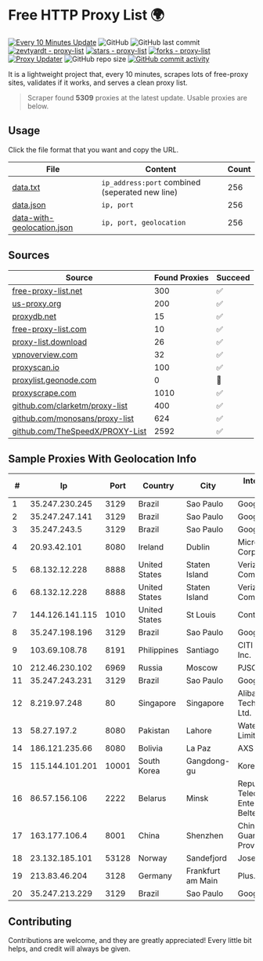 
# Free HTTP Proxy List 🌍

[![Every 10 Minutes Update](https://github.com/mertguvencli/http-proxy-list/actions/workflows/main.yml/badge.svg?branch=main)](https://github.com/mertguvencli/http-proxy-list/actions/workflows/main.yml)
![GitHub](https://img.shields.io/github/license/mertguvencli/http-proxy-list)
![GitHub last commit](https://img.shields.io/github/last-commit/mertguvencli/http-proxy-list)
[![zevtyardt - proxy-list](https://img.shields.io/static/v1?label=zevtyardt&message=proxy-list&color=blue&logo=github)](https://github.com/zevtyardt/proxy-list "Go to GitHub repo")
[![stars - proxy-list](https://img.shields.io/github/stars/zevtyardt/proxy-list?style=social)](https://github.com/zevtyardt/proxy-list)
[![forks - proxy-list](https://img.shields.io/github/forks/zevtyardt/proxy-list?style=social)](https://github.com/zevtyardt/proxy-list)
[![Proxy Updater](https://github.com/zevtyardt/proxy-list/workflows/Proxy%20Updater/badge.svg)](https://github.com/zevtyardt/proxy-list/actions?query=workflow:"Proxy+Updater")
![GitHub repo size](https://img.shields.io/github/repo-size/zevtyardt/proxy-list)
[![GitHub commit activity](https://img.shields.io/github/commit-activity/m/zevtyardt/proxy-list?logo=commits)](https://github.com/zevtyardt/proxy-list/commits/main)

It is a lightweight project that, every 10 minutes, scrapes lots of free-proxy sites, validates if it works, and serves a clean proxy list.

> Scraper found **5309** proxies at the latest update. Usable proxies are below.

## Usage

Click the file format that you want and copy the URL.

|File|Content|Count|
|----|-------|-----|
|[data.txt](https://raw.githubusercontent.com/mertguvencli/http-proxy-list/main/proxy-list/data.txt)|`ip_address:port` combined (seperated new line)|256|
|[data.json](https://raw.githubusercontent.com/mertguvencli/http-proxy-list/main/proxy-list/data.json)|`ip, port`|256|
|[data-with-geolocation.json](https://raw.githubusercontent.com/mertguvencli/http-proxy-list/main/proxy-list/data-with-geolocation.json)|`ip, port, geolocation`|256|

## Sources

|Source|Found Proxies|Succeed|
|------|-------------|-------|
|[free-proxy-list.net](https://free-proxy-list.net)|300|✅|
|[us-proxy.org](https://www.us-proxy.org)|200|✅|
|[proxydb.net](http://proxydb.net)|15|✅|
|[free-proxy-list.com](https://free-proxy-list.com/?page=&port=&type%5B%5D=http&type%5B%5D=https&up_time=0&search=Search)|10|✅|
|[proxy-list.download](https://www.proxy-list.download/HTTP)|26|✅|
|[vpnoverview.com](https://vpnoverview.com/privacy/anonymous-browsing/free-proxy-servers)|32|✅|
|[proxyscan.io](https://www.proxyscan.io)|100|✅|
|[proxylist.geonode.com](https://proxylist.geonode.com/api/proxy-list?limit=300&page=1&sort_by=lastChecked&sort_type=desc&protocols=http,https)|0|🚫|
|[proxyscrape.com](https://api.proxyscrape.com/v2/?request=displayproxies&protocol=http&timeout=10000&country=all&ssl=all&anonymity=all)|1010|✅|
|[github.com/clarketm/proxy-list](https://raw.githubusercontent.com/clarketm/proxy-list/master/proxy-list-raw.txt)|400|✅|
|[github.com/monosans/proxy-list](https://raw.githubusercontent.com/monosans/proxy-list/main/proxies/http.txt)|624|✅|
|[github.com/TheSpeedX/PROXY-List](https://raw.githubusercontent.com/TheSpeedX/PROXY-List/master/http.txt)|2592|✅|


## Sample Proxies With Geolocation Info

|#|Ip|Port|Country|City|Internet Service Provider|
|-|--|----|-------|----|-------------------------|
|1|35.247.230.245|3129|Brazil|Sao Paulo|Google LLC|
|2|35.247.247.141|3129|Brazil|Sao Paulo|Google LLC|
|3|35.247.243.5|3129|Brazil|Sao Paulo|Google LLC|
|4|20.93.42.101|8080|Ireland|Dublin|Microsoft Corporation|
|5|68.132.12.228|8888|United States|Staten Island|Verizon Communications|
|6|68.132.12.228|8888|United States|Staten Island|Verizon Communications|
|7|144.126.141.115|1010|United States|St Louis|Contabo Inc.|
|8|35.247.198.196|3129|Brazil|Sao Paulo|Google LLC|
|9|103.69.108.78|8191|Philippines|Santiago|CITI Cableworld Inc.|
|10|212.46.230.102|6969|Russia|Moscow|PJSC "Vimpelcom"|
|11|35.247.243.231|3129|Brazil|Sao Paulo|Google LLC|
|12|8.219.97.248|80|Singapore|Singapore|Alibaba (US) Technology Co., Ltd.|
|13|58.27.197.2|8080|Pakistan|Lahore|Wateen Telecom Limited|
|14|186.121.235.66|8080|Bolivia|La Paz|AXS Bolivia S. A.|
|15|115.144.101.201|10001|South Korea|Gangdong-gu|Korea Telecom|
|16|86.57.156.106|2222|Belarus|Minsk|Republican Unitary Telecommunication Enterprise Beltelecom|
|17|163.177.106.4|8001|China|Shenzhen|China Unicom Guangdong Province Network|
|18|23.132.185.101|53128|Norway|Sandefjord|Joseph Farnell|
|19|213.83.46.204|3128|Germany|Frankfurt am Main|Plus.line AG|
|20|35.247.213.229|3129|Brazil|Sao Paulo|Google LLC|



## Contributing

Contributions are welcome, and they are greatly appreciated! Every
little bit helps, and credit will always be given.

